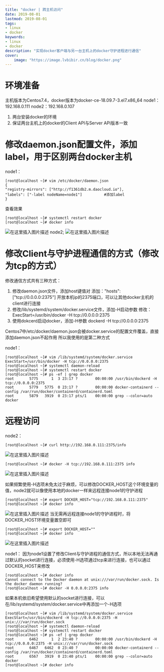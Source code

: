 ```yaml
---
title: "docker | 跨主机访问" 
date: 2019-08-01
lastmod: 2019-08-01
tags: 
- linux
- docker
keywords:
- linux
- docker
description: "实现docker客户端与另一台主机上的docker守护进程进行通信" 
cover:
    image: "https://image.lvbibir.cn/blog/docker.png" 
---
```


# 环境准备
主机版本为Centos7.4，docker版本为docker-ce-18.09.7-3.el7.x86_64
node1：192.168.0.111
node2：192.168.0.107
1. 两台安装docker的环境
2. 保证两台主机上的docker的Client API与Server APi版本一致

# 修改daemon.json配置文件，添加label，用于区别两台docker主机
node1：

```
[root@localhost ~]# vim /etc/docker/daemon.json
{
"registry-mirrors": ["http://f1361db2.m.daocloud.io"],    
"labels": ["-label nodeName=node1"]          #添加label
}
```
查看效果

```
[root@localhost ~]# systemctl restart docker
[root@localhost ~]# docker info
```
![在这里插入图片描述](https://image.lvbibir.cn/blog/20190810222537259.png)
node2;
![在这里插入图片描述](https://image.lvbibir.cn/blog/20190810223150493.png)

# 修改Client与守护进程通信的方式（修改为tcp的方式）
修改通信方式共有三种方式：
1. 修改daemon.json文件，添加host键值对
添加："hosts": ["tcp://0.0.0.0:2375"]
开放本机ip的2375端口，可以让其他docker主机的client进行连接
2. 修改/lib/systemd/system/docker.service文件，添加-H启动参数
修改：ExecStart=/usr/bin/docker -H tcp://0.0.0.0:2375
3. 使用dokcerd启动docker，添加-H参数
dockerd -H tcp://0.0.0.0:2375

Centos7中/etc/docker/daemon.json会被docker.service的配置文件覆盖，直接添加daemon.json不起作用
所以我使用的是第二种方式

node1：

```
[root@localhost ~]# vim /lib/systemd/system/docker.service
ExecStart=/usr/bin/docker -H tcp://0.0.0.0:2375 
[root@localhost ~]# systemctl daemon-reload
[root@localhost ~]# systemctl restart docker
[root@localhost ~]# ps -ef | grep docker
root       5775      1  3 23:17 ?        00:00:00 /usr/bin/dockerd -H tcp://0.0.0.0:2375
root       5779   5775  0 23:17 ?        00:00:00 docker-containerd --config /var/run/docker/containerd/containerd.toml
root       5879   3919  0 23:17 pts/1    00:00:00 grep --color=auto docker
```

# 远程访问
node2：

```
[root@localhost ~]# curl http://192.168.0.111:2375/info
```
![在这里插入图片描述](https://image.lvbibir.cn/blog/20190810232112308.png)


```
[root@localhost ~]# docker -H tcp://192.168.0.111:2375 info
```

![在这里插入图片描述](https://image.lvbibir.cn/blog/20190810232347323.png)

如果频繁使用-H选项未免太过于麻烦，可以修改DOCKER_HOST这个环境变量的值，node2就可以像使用本地的docker一样来远程连接node1的守护进程

```
[root@localhost ~]# export DOCKER_HOST="tcp://192.168.0.111:2375"
[root@localhost ~]# docker info
```
![在这里插入图片描述](https://image.lvbibir.cn/blog/20190810232828582.png)
当无需再远程连接node1的守护进程时，将DOCKER_HOST环境变量置空即可

```
[root@localhost ~]# export DOCKER_HOST=""
[root@localhost ~]# docker info
```
![在这里插入图片描述](https://image.lvbibir.cn/blog/20190810233039709.png)



node1：
因为node1设置了修改Client与守护进程的通信方式，所以本地无法再通过默认的socket进行连接，必须使用-H选项通过tcp来进行连接，也可以通过DOCKER_HOST来修改
```
[root@localhost ~]# docker info
Cannot connect to the Docker daemon at unix:///var/run/docker.sock. Is the docker daemon running?
[root@localhost ~]# docker -H 0.0.0.0:2375 info
```
如果本机依旧希望使用默认的socket进行连接，可以在/lib/systemd/system/docker.service中再添加一个-H选项

```
[root@localhost ~]# vim /lib/systemd/system/docker.service
ExecStart=/usr/bin/dockerd -H tcp://0.0.0.0:2375 -H unix:///var/run/docker.sock
[root@localhost ~]# systemctl daemon-reload
[root@localhost ~]# systemctl restart docker
[root@localhost ~]# ps -ef | grep docker
root       6462      1  2 23:40 ?        00:00:00 /usr/bin/dockerd -H tcp://0.0.0.0:2375 -H unix:///var/run/docker.sock
root       6467   6462  0 23:40 ?        00:00:00 docker-containerd --config /var/run/docker/containerd/containerd.toml
root       6567   3919  0 23:40 pts/1    00:00:00 grep --color=auto docker
[root@localhost ~]# docker info
```
